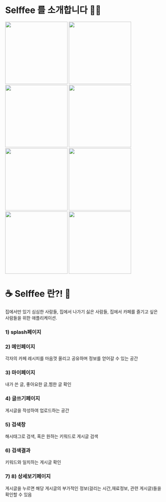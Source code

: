 # Selffee 를 소개합니다 :clap::clap:

<div>
<img width="200" src="https://user-images.githubusercontent.com/50590192/83956697-c5ca7b00-a89b-11ea-9bed-a65dba6f44bf.png">
<img width="200" src="https://user-images.githubusercontent.com/50590192/83956698-cd8a1f80-a89b-11ea-820f-a69a2f41cf37.png">
<img width="200" src="https://user-images.githubusercontent.com/50590192/83956702-d1b63d00-a89b-11ea-99c4-ee19b50352d2.png">
<img width="200" src="https://user-images.githubusercontent.com/50590192/83956703-d3800080-a89b-11ea-8429-eae8fbebf929.png">
<img width="200" src="https://user-images.githubusercontent.com/50590192/83956704-d5e25a80-a89b-11ea-9759-9c19a133b608.png">
<img width="200" src="https://user-images.githubusercontent.com/50590192/83956706-d844b480-a89b-11ea-9c27-289e252a0b47.png">
<img width="200" src="https://user-images.githubusercontent.com/50590192/83956827-f3fc8a80-a89c-11ea-97bf-15ccaaaf102d.png">
<img width="200" src="https://user-images.githubusercontent.com/50590192/83956819-f1019a00-a89c-11ea-8d30-48d2e236af8d.png">
</div>




# :coffee: Selffee 란?! :eyes:
집에서만 있기 심심한 사람들, 집에서 나가기 싫은 사람들, 집에서 카페를 즐기고 싶은 사람들을 위한 애플리케이션.

### 1) **splash페이지** 

### 2) **메인페이지**

  각자의 카페 레시피를 마음껏 올리고 공유하며 정보를 얻어갈 수 있는 공간
  
### 3) **마이페이지**

  내가 쓴 글, 좋아요한 글,찜한 글 확인
  
### 4) **글쓰기페이지**

  게시글을 작성하여 업로드하는 공간
  
### 5) **검색창**

  해시태그로 검색, 혹은 원하는 키워드로 게시글 검색
  
### 6) **검색결과**

  키워드와 일치하는 게시글 확인 
  
### 7) 8) **상세보기페이지**

  게시글을 누르면 해당 게시글의 부가적인 정보(걸리는 시간,재료정보, 관련 게시글)들을 확인할 수 있음
  
  

